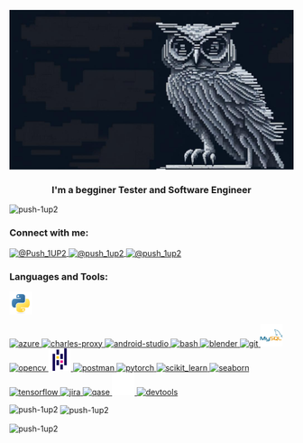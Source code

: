 ![Header](https://github.com/Push-1UP2/Push-1UP2/blob/main/assets/kandinsky-download-1700682675464.png)

<h3 align="center">I'm a begginer Tester and Software Engineer</h3>

<p align="left"> <img src="https://komarev.com/ghpvc/?username=push-1up2&label=Profile%20views&color=0e75b6&style=flat" alt="push-1up2" /> </p>

<h3 align="left">Connect with me: </h3>
<p align="left"> <a href="https://t.me/Push_1UP2" target="blank"> <img align="center" src="https://www.vectorlogo.zone/logos/telegram/telegram-icon.svg" alt="@Push_1UP2" width="40" height="40"/> </a>
<a href="https://vk.com/push_1up2" target="blank"> <img align="center" src="https://www.vectorlogo.zone/logos/vk/vk-icon.svg" alt="@push_1up2" width="40" height="40"/> </a>
<a href="https://www.instagram.com/push_1up2/" target="blank"> <img align="center" src="https://www.vectorlogo.zone/logos/instagram/instagram-icon.svg" alt="@push_1up2" width="40" height="40"/> </a>
</p>

<h3 align="left">Languages and Tools:</h3>

<p align="left">

<a href="https://www.python.org" target="_blank" rel="noreferrer"> <img src="https://raw.githubusercontent.com/devicons/devicon/master/icons/python/python-original.svg" alt="python" width="40" height="40"/> </a>

<a href="https://azure.microsoft.com/en-in/products/devops/" target="_blank" rel="noreferrer"> <img src="https://code.benco.io/icon-collection/azure-icons/Azure-DevOps.svg" alt="azure" width="40" height="40"/> </a>
<a href="https://www.charlesproxy.com/" target="_blank" rel="noreferrer"> <img src="https://raw.githubusercontent.com/simple-icons/simple-icons/b746583f3edc812ef7c20d3cc9d82a7d5be33a98/icons/charles.svg" alt="charles-proxy" width="40" height="40"/> </a>
<a href="https://developer.android.com/studio/" target="_blank" rel="noreferrer"> <img src="https://cdn.jsdelivr.net/gh/devicons/devicon/icons/androidstudio/androidstudio-original.svg" alt="android-studio" width="40" height="40"/> </a>
<a href="https://www.gnu.org/software/bash/" target="_blank" rel="noreferrer"> <img src="https://www.vectorlogo.zone/logos/gnu_bash/gnu_bash-icon.svg" alt="bash" width="40" height="40"/> </a>
<a href="https://www.blender.org/" target="_blank" rel="noreferrer"> <img src="https://download.blender.org/branding/community/blender_community_badge_black.svg" alt="blender" width="40" height="40"/> </a>
<a href="https://git-scm.com/" target="_blank" rel="noreferrer"> <img src="https://www.vectorlogo.zone/logos/git-scm/git-scm-icon.svg" alt="git" width="40" height="40"/> </a>
<a href="https://www.mysql.com/" target="_blank" rel="noreferrer"> <img src="https://raw.githubusercontent.com/devicons/devicon/master/icons/mysql/mysql-original-wordmark.svg" alt="mysql" width="40" height="40"/> </a>
<a href="https://opencv.org/" target="_blank" rel="noreferrer"> <img src="https://www.vectorlogo.zone/logos/opencv/opencv-icon.svg" alt="opencv" width="40" height="40"/> </a>
<a href="https://pandas.pydata.org/" target="_blank" rel="noreferrer"> <img src="https://raw.githubusercontent.com/devicons/devicon/2ae2a900d2f041da66e950e4d48052658d850630/icons/pandas/pandas-original.svg" alt="pandas" width="40" height="40"/> </a>
<a href="https://postman.com" target="_blank" rel="noreferrer"> <img src="https://www.vectorlogo.zone/logos/getpostman/getpostman-icon.svg" alt="postman" width="40" height="40"/> </a>
<a href="https://pytorch.org/" target="_blank" rel="noreferrer"> <img src="https://www.vectorlogo.zone/logos/pytorch/pytorch-icon.svg" alt="pytorch" width="40" height="40"/> </a>
<a href="https://scikit-learn.org/" target="_blank" rel="noreferrer"> <img src="https://upload.wikimedia.org/wikipedia/commons/0/05/Scikit_learn_logo_small.svg" alt="scikit_learn" width="40" height="40"/> </a>
<a href="https://seaborn.pydata.org/" target="_blank" rel="noreferrer"> <img src="https://seaborn.pydata.org/_images/logo-mark-lightbg.svg" alt="seaborn" width="40" height="40"/> </a>
<a href="https://www.tensorflow.org" target="_blank" rel="noreferrer"> <img src="https://www.vectorlogo.zone/logos/tensorflow/tensorflow-icon.svg" alt="tensorflow" width="40" height="40"/> </a>
<a href="https://www.atlassian.com/software/jira" target="_blank" rel="noreferrer"> <img src="https://cdn.jsdelivr.net/gh/devicons/devicon/icons/jira/jira-original.svg" alt="jira" width="40" height="40"/> </a>
<a href="https://qase.io/" target="_blank" rel="noreferrer"> <img src="https://raw.githubusercontent.com/simple-icons/simple-icons/b746583f3edc812ef7c20d3cc9d82a7d5be33a98/icons/qase.svg" alt="qase" width="40" height="40"/> </a>
<a href="https://developer.chrome.com/docs/devtools/" target="_blank" rel="noreferrer"> <img src="https://raw.githubusercontent.com/ChromeDevTools/devtools-logo/6dd4391f4855e11c4b959fac0b5bed71cbef6f30/logos/svg/chrome-devtools-square-responsive.svg" alt="devtools" width="40" height="40"/> </a>
<a href="https://www.jetbrains.com/ru-ru/youtrack/" target="_blank" rel="noreferrer"> <img src="https://upload.wikimedia.org/wikipedia/commons/8/8d/YouTrack_Icon.svg" alt="devtools" width="40" height="40"/> </a>
</p>

<p><img align="left" src="https://github-readme-stats.vercel.app/api/top-langs?username=push-1up2&show_icons=true&locale=en&layout=compact" alt="push-1up2" /></p>

<p>&nbsp;<img align="center" src="https://github-readme-stats.vercel.app/api?username=push-1up2&show_icons=true&locale=en" alt="push-1up2" /></p>

<p><img align="center" src="https://github-readme-streak-stats.herokuapp.com/?user=push-1up2&" alt="push-1up2" /></p>

<!-- [![Aleksey's GitHub stats](https://github-readme-stats.vercel.app/api?username=Push-1UP2&show_icons=true&theme=tokyonight)](https://github.com/anuraghazra/github-readme-stats) -->